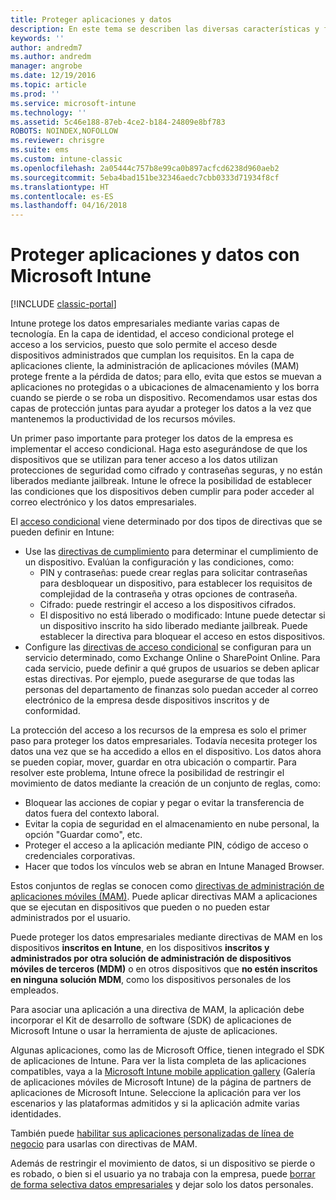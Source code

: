 ```yaml
---
title: Proteger aplicaciones y datos
description: En este tema se describen las diversas características y funcionalidades de Intune que están disponibles para ayudarle a proteger sus datos y aplicaciones de empresa.
keywords: ''
author: andredm7
ms.author: andredm
manager: angrobe
ms.date: 12/19/2016
ms.topic: article
ms.prod: ''
ms.service: microsoft-intune
ms.technology: ''
ms.assetid: 5c46e188-87eb-4ce2-b184-24809e8bf783
ROBOTS: NOINDEX,NOFOLLOW
ms.reviewer: chrisgre
ms.suite: ems
ms.custom: intune-classic
ms.openlocfilehash: 2a05444c757b8e99ca0b897acfcd6238d960aeb2
ms.sourcegitcommit: 5eba4bad151be32346aedc7cbb0333d71934f8cf
ms.translationtype: HT
ms.contentlocale: es-ES
ms.lasthandoff: 04/16/2018
---
```

# <a name="protect-apps-and-data-with-microsoft-intune"></a>Proteger aplicaciones y datos con Microsoft Intune

[!INCLUDE [classic-portal](../includes/classic-portal.md)]

Intune protege los datos empresariales mediante varias capas de tecnología. En la capa de identidad, el acceso condicional protege el acceso a los servicios, puesto que solo permite el acceso desde dispositivos administrados que cumplan los requisitos. En la capa de aplicaciones cliente, la administración de aplicaciones móviles (MAM) protege frente a la pérdida de datos; para ello, evita que estos se muevan a aplicaciones no protegidas o a ubicaciones de almacenamiento y los borra cuando se pierde o se roba un dispositivo. Recomendamos usar estas dos capas de protección juntas para ayudar a proteger los datos a la vez que mantenemos la productividad de los recursos móviles.

Un primer paso importante para proteger los datos de la empresa es implementar el acceso condicional. Haga esto asegurándose de que los dispositivos que se utilizan para tener acceso a los datos utilizan protecciones de seguridad como cifrado y contraseñas seguras, y no están liberados mediante jailbreak. Intune le ofrece la posibilidad de establecer las condiciones que los dispositivos deben cumplir para poder acceder al correo electrónico y los datos empresariales.

El [acceso condicional](restrict-access-to-email-and-o365-services-with-microsoft-intune.md) viene determinado por dos tipos de directivas que se pueden definir en Intune:
- Use las [directivas de cumplimiento](introduction-to-device-compliance-policies-in-microsoft-intune.md) para determinar el cumplimiento de un dispositivo. Evalúan la configuración y las condiciones, como:
  - PIN y contraseñas: puede crear reglas para solicitar contraseñas para desbloquear un dispositivo, para establecer los requisitos de complejidad de la contraseña y otras opciones de contraseña.
  - Cifrado: puede restringir el acceso a los dispositivos cifrados.
  - El dispositivo no está liberado o modificado: Intune puede detectar si un dispositivo inscrito ha sido liberado mediante jailbreak. Puede establecer la directiva para bloquear el acceso en estos dispositivos.
- Configure las [directivas de acceso condicional](restrict-access-to-email-and-o365-services-with-microsoft-intune.md) se configuran para un servicio determinado, como Exchange Online o SharePoint Online. Para cada servicio, puede definir a qué grupos de usuarios se deben aplicar estas directivas. Por ejemplo, puede asegurarse de que todas las personas del departamento de finanzas solo puedan acceder al correo electrónico de la empresa desde dispositivos inscritos y de conformidad.

La protección del acceso a los recursos de la empresa es solo el primer paso para proteger los datos empresariales. Todavía necesita proteger los datos una vez que se ha accedido a ellos en el dispositivo. Los datos ahora se pueden copiar, mover, guardar en otra ubicación o compartir. Para resolver este problema, Intune ofrece la posibilidad de restringir el movimiento de datos mediante la creación de un conjunto de reglas, como:
- Bloquear las acciones de copiar y pegar o evitar la transferencia de datos fuera del contexto laboral.
- Evitar la copia de seguridad en el almacenamiento en nube personal, la opción "Guardar como", etc.
- Proteger el acceso a la aplicación mediante PIN, código de acceso o credenciales corporativas.
- Hacer que todos los vínculos web se abran en Intune Managed Browser.

Estos conjuntos de reglas se conocen como [directivas de administración de aplicaciones móviles (MAM)](protect-app-data-using-mobile-app-management-policies-with-microsoft-intune.md). Puede aplicar directivas MAM a aplicaciones que se ejecutan en dispositivos que pueden o no pueden estar administrados por el usuario.  

Puede proteger los datos empresariales mediante directivas de MAM en los dispositivos **inscritos en Intune**, en los dispositivos **inscritos y administrados por otra solución de administración de dispositivos móviles de terceros (MDM)** o en otros dispositivos que **no estén inscritos en ninguna solución MDM**, como los dispositivos personales de los empleados.

Para asociar una aplicación a una directiva de MAM, la aplicación debe incorporar el Kit de desarrollo de software (SDK) de aplicaciones de Microsoft Intune o usar la herramienta de ajuste de aplicaciones.

Algunas aplicaciones, como las de Microsoft Office, tienen integrado el SDK de aplicaciones de Intune. Para ver la lista completa de las aplicaciones compatibles, vaya a la [Microsoft Intune mobile application gallery](https://www.microsoft.com/cloud-platform/microsoft-intune-apps) (Galería de aplicaciones móviles de Microsoft Intune) de la página de partners de aplicaciones de Microsoft Intune. Seleccione la aplicación para ver los escenarios y las plataformas admitidos y si la aplicación admite varias identidades.

También puede [habilitar sus aplicaciones personalizadas de línea de negocio](/intune/apps-prepare-mobile-application-management) para usarlas con directivas de MAM.

Además de restringir el movimiento de datos, si un dispositivo se pierde o es robado, o bien si el usuario ya no trabaja con la empresa, puede [borrar de forma selectiva datos empresariales](wipe-managed-company-app-data-with-microsoft-intune.md) y dejar solo los datos personales.

